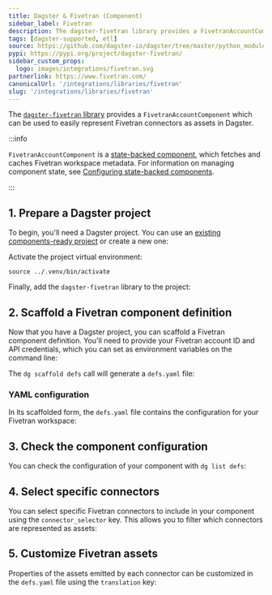 ```yaml
---
title: Dagster & Fivetran (Component)
sidebar_label: Fivetran
description: The dagster-fivetran library provides a FivetranAccountComponent, which can be used to represent Fivetran connectors as assets in Dagster.
tags: [dagster-supported, etl]
source: https://github.com/dagster-io/dagster/tree/master/python_modules/libraries/dagster-fivetran
pypi: https://pypi.org/project/dagster-fivetran/
sidebar_custom_props:
  logo: images/integrations/fivetran.svg
partnerlink: https://www.fivetran.com/
canonicalUrl: '/integrations/libraries/fivetran'
slug: '/integrations/libraries/fivetran'
---
```


The [`dagster-fivetran` library](/api/libraries/dagster-fivetran) provides a `FivetranAccountComponent` which can be used to easily represent Fivetran connectors as assets in Dagster.

:::info

`FivetranAccountComponent` is a [state-backed component](/guides/build/components/state-backed-components), which fetches and caches Fivetran workspace metadata. For information on managing component state, see [Configuring state-backed components](/guides/build/components/state-backed-components/configuring-state-backed-components).

:::

## 1. Prepare a Dagster project

To begin, you'll need a Dagster project. You can use an [existing components-ready project](/guides/build/projects/moving-to-components/migrating-project) or create a new one:

<CliInvocationExample path="docs_snippets/docs_snippets/guides/components/integrations/fivetran-component/1-scaffold-project.txt" />

Activate the project virtual environment:

```
source ../.venv/bin/activate
```

Finally, add the `dagster-fivetran` library to the project:

<CliInvocationExample path="docs_snippets/docs_snippets/guides/components/integrations/fivetran-component/2-add-fivetran.txt" />

## 2. Scaffold a Fivetran component definition

Now that you have a Dagster project, you can scaffold a Fivetran component definition. You'll need to provide your Fivetran account ID and API credentials, which you can set as environment variables on the command line:

<CliInvocationExample path="docs_snippets/docs_snippets/guides/components/integrations/fivetran-component/3-scaffold-fivetran-component.txt" />

The `dg scaffold defs` call will generate a `defs.yaml` file:

<CliInvocationExample path="docs_snippets/docs_snippets/guides/components/integrations/fivetran-component/4-tree.txt" />

### YAML configuration

In its scaffolded form, the `defs.yaml` file contains the configuration for your Fivetran workspace:

<CodeExample
  path="docs_snippets/docs_snippets/guides/components/integrations/fivetran-component/5-component.yaml"
  title="my_project/defs/fivetran_ingest/defs.yaml"
  language="yaml"
/>

## 3. Check the component configuration

You can check the configuration of your component with `dg list defs`:

<WideContent maxSize={1100}>
  <CliInvocationExample path="docs_snippets/docs_snippets/guides/components/integrations/fivetran-component/6-list-defs.txt" />
</WideContent>

## 4. Select specific connectors

You can select specific Fivetran connectors to include in your component using the `connector_selector` key. This allows you to filter which connectors are represented as assets:

<CodeExample
  path="docs_snippets/docs_snippets/guides/components/integrations/fivetran-component/7-customized-component.yaml"
  title="my_project/defs/fivetran_ingest/defs.yaml"
  language="yaml"
/>

<WideContent maxSize={1100}>
  <CliInvocationExample path="docs_snippets/docs_snippets/guides/components/integrations/fivetran-component/8-list-defs.txt" />
</WideContent>

## 5. Customize Fivetran assets

Properties of the assets emitted by each connector can be customized in the `defs.yaml` file using the `translation` key:

<CodeExample
  path="docs_snippets/docs_snippets/guides/components/integrations/fivetran-component/9-customized-component.yaml"
  title="my_project/defs/fivetran_ingest/defs.yaml"
  language="yaml"
/>

<WideContent maxSize={1100}>
  <CliInvocationExample path="docs_snippets/docs_snippets/guides/components/integrations/fivetran-component/10-list-defs.txt" />
</WideContent>
